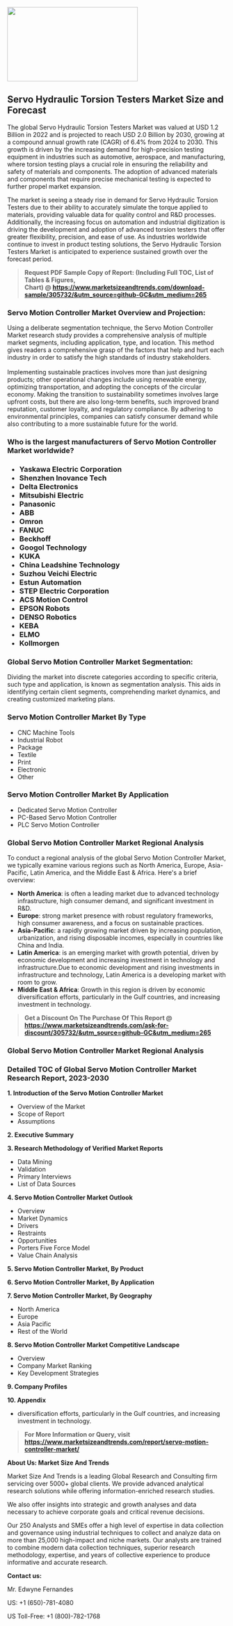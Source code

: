 <p><img class="alignnone size-medium wp-image-20088" src="https://ffe5etoiles.com/wp-content/uploads/2024/12/MST1-300x171.png" alt="" width="300" height="171" /></p><h2>Servo Hydraulic Torsion Testers Market Size and Forecast</h2><p>The global Servo Hydraulic Torsion Testers Market was valued at USD 1.2 Billion in 2022 and is projected to reach USD 2.0 Billion by 2030, growing at a compound annual growth rate (CAGR) of 6.4% from 2024 to 2030. This growth is driven by the increasing demand for high-precision testing equipment in industries such as automotive, aerospace, and manufacturing, where torsion testing plays a crucial role in ensuring the reliability and safety of materials and components. The adoption of advanced materials and components that require precise mechanical testing is expected to further propel market expansion.</p><p>The market is seeing a steady rise in demand for Servo Hydraulic Torsion Testers due to their ability to accurately simulate the torque applied to materials, providing valuable data for quality control and R&D processes. Additionally, the increasing focus on automation and industrial digitization is driving the development and adoption of advanced torsion testers that offer greater flexibility, precision, and ease of use. As industries worldwide continue to invest in product testing solutions, the Servo Hydraulic Torsion Testers Market is anticipated to experience sustained growth over the forecast period.</p></p><blockquote id="" class=""><strong>Request PDF Sample Copy of Report: (Including Full TOC, List of Tables &amp; Figures, Chart)&nbsp;@&nbsp;<strong><a href="https://www.marketsizeandtrends.com/download-sample/305732/&utm_source=github-GC&utm_medium=265" target="_blank">https://www.marketsizeandtrends.com/download-sample/305732/&utm_source=github-GC&utm_medium=265</a></strong></strong></blockquote><h3 id="" class="">Servo Motion Controller Market&nbsp;Overview and Projection:</h3><p id="" class="">Using a deliberate segmentation technique, the Servo Motion Controller Market research study provides a comprehensive analysis of multiple market segments, including application, type, and location. This method gives readers a comprehensive grasp of the factors that help and hurt each industry in order to satisfy the high standards of industry stakeholders. <br /> <br />Implementing sustainable practices involves more than just designing products; other operational changes include using renewable energy, optimizing transportation, and adopting the concepts of the circular economy. Making the transition to sustainability sometimes involves large upfront costs, but there are also long-term benefits, such improved brand reputation, customer loyalty, and regulatory compliance. By adhering to environmental principles, companies can satisfy consumer demand while also contributing to a more sustainable future for the world.</p><h3 id="" class="">Who is the largest manufacturers of&nbsp;Servo Motion Controller Market worldwide?</h3><h3 class=""><p><ul><li>Yaskawa Electric Corporation </li><li> Shenzhen Inovance Tech </li><li> Delta Electronics </li><li> Mitsubishi Electric </li><li> Panasonic </li><li> ABB </li><li> Omron </li><li> FANUC </li><li> Beckhoff </li><li> Googol Technology </li><li> KUKA </li><li> China Leadshine Technology </li><li> Suzhou Veichi Electric </li><li> Estun Automation </li><li> STEP Electric Corporation </li><li> ACS Motion Control </li><li> EPSON Robots </li><li> DENSO Robotics </li><li> KEBA </li><li> ELMO </li><li> Kollmorgen</li></ul></p></h3><h3 id="" class="">Global&nbsp;Servo Motion Controller Market Segmentation:</h3><p id="" class="">Dividing the market into discrete categories according to specific criteria, such type and application, is known as segmentation analysis. This aids in identifying certain client segments, comprehending market dynamics, and creating customized marketing plans.</p><h3 id="" class="">Servo Motion Controller Market&nbsp;By Type</h3><p><p><ul><li>CNC Machine Tools</li><li> Industrial Robot</li><li> Package</li><li> Textile</li><li> Print</li><li> Electronic</li><li> Other</p></li></ul></p></p><h3 id="" class="">Servo Motion Controller Market&nbsp;By Application</h3><p class=""><p><ul><li>Dedicated Servo Motion Controller</li><li> PC-Based Servo Motion Controller</li><li> PLC Servo Motion Controller</li></ul></p></p><h3 id="" class="">Global Servo Motion Controller Market Regional Analysis</h3><p id="" class="">To conduct a regional analysis of the global Servo Motion Controller Market, we typically examine various regions such as North America, Europe, Asia-Pacific, Latin America, and the Middle East &amp; Africa. Here's a brief overview:</p><ul><li><strong>North America</strong>: is often a leading market due to advanced technology infrastructure, high consumer demand, and significant investment in R&amp;D.</li><li><strong>Europe</strong>: strong market presence with robust regulatory frameworks, high consumer awareness, and a focus on sustainable practices.</li><li><strong>Asia-Pacific</strong>: a rapidly growing market driven by increasing population, urbanization, and rising disposable incomes, especially in countries like China and India.</li><li><strong>Latin America</strong>: is an emerging market with growth potential, driven by economic development and increasing investment in technology and infrastructure.Due to economic development and rising investments in infrastructure and technology, Latin America is a developing market with room to grow.</li><li><strong>Middle East &amp; Africa</strong>: Growth in this region is driven by economic diversification efforts, particularly in the Gulf countries, and increasing investment in technology.</li></ul><blockquote id="" class=""><strong>Get a Discount On The Purchase Of This Report @ <strong><a href="https://www.marketsizeandtrends.com/ask-for-discount/305732/&utm_source=github-GC&utm_medium=265" target="_blank">https://www.marketsizeandtrends.com/ask-for-discount/305732/&utm_source=github-GC&utm_medium=265</a></strong></strong></blockquote><h3 id="" class="">Global Servo Motion Controller Market Regional Analysis</h3><h3 id="" class="">Detailed TOC of Global Servo Motion Controller Market Research Report, 2023-2030</h3><p id="" class=""><strong>1. Introduction of the Servo Motion Controller Market</strong></p><ul><li>Overview of the Market</li><li>Scope of Report</li><li>Assumptions</li></ul><p id="" class=""><strong>2. Executive Summary</strong></p><p id="" class=""><strong>3. Research Methodology of Verified Market Reports</strong></p><ul><li>Data Mining</li><li>Validation</li><li>Primary Interviews</li><li>List of Data Sources</li></ul><p id="" class=""><strong>4. Servo Motion Controller Market Outlook</strong></p><ul><li>Overview</li><li>Market Dynamics</li><li>Drivers</li><li>Restraints</li><li>Opportunities</li><li>Porters Five Force Model</li><li>Value Chain Analysis</li></ul><p id="" class=""><strong>5. Servo Motion Controller Market, By Product</strong></p><p id="" class=""><strong>6. Servo Motion Controller Market, By Application</strong></p><p id="" class=""><strong>7. Servo Motion Controller Market, By Geography</strong></p><ul><li>North America</li><li>Europe</li><li>Asia Pacific</li><li>Rest of the World</li></ul><p id="" class=""><strong>8. Servo Motion Controller Market Competitive Landscape</strong></p><ul><li>Overview</li><li>Company Market Ranking</li><li>Key Development Strategies</li></ul><p id="" class=""><strong>9. Company Profiles</strong></p><p id="" class=""><strong>10. Appendix</strong></p><ul><li>diversification efforts, particularly in the Gulf countries, and increasing investment in technology.</li></ul><blockquote id="" class=""><strong>For More Information or Query, visit <strong><strong><a href="https://www.marketsizeandtrends.com/report/servo-motion-controller-market/" target="_blank">https://www.marketsizeandtrends.com/report/servo-motion-controller-market/</a></strong></strong></strong></blockquote><p id="" class=""><strong>About Us: Market Size And Trends</strong></p><p id="" class="">Market Size And Trends is a leading Global Research and Consulting firm servicing over 5000+ global clients. We provide advanced analytical research solutions while offering information-enriched research studies.</p><p id="" class="">We also offer insights into strategic and growth analyses and data necessary to achieve corporate goals and critical revenue decisions.</p><p id="" class="">Our 250 Analysts and SMEs offer a high level of expertise in data collection and governance using industrial techniques to collect and analyze data on more than 25,000 high-impact and niche markets. Our analysts are trained to combine modern data collection techniques, superior research methodology, expertise, and years of collective experience to produce informative and accurate research.</p><p id="" class=""><strong>Contact us:</strong></p><p id="" class="">Mr. Edwyne Fernandes</p><p id="" class="">US: +1 (650)-781-4080</p><p id="" class="">US Toll-Free: +1 (800)-782-1768</p>
